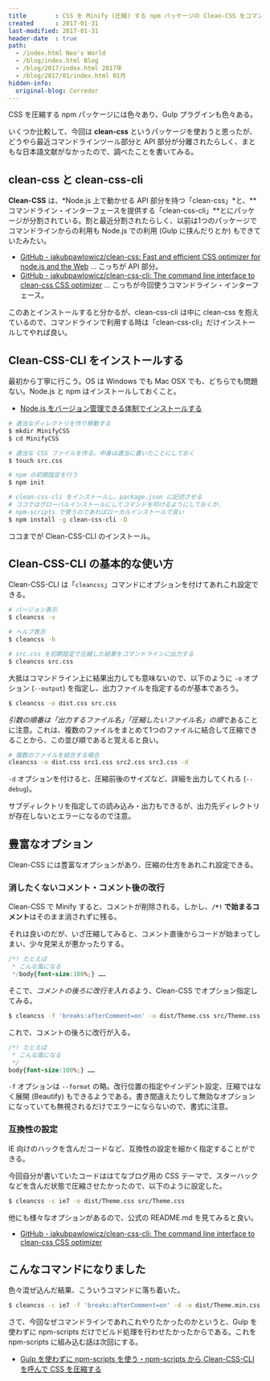 ```yaml
---
title        : CSS を Minify (圧縮) する npm パッケージの Clean-CSS をコマンドラインで利用する「Clean-CSS-CLI」
created      : 2017-01-31
last-modified: 2017-01-31
header-date  : true
path:
  - /index.html Neo's World
  - /blog/index.html Blog
  - /blog/2017/index.html 2017年
  - /blog/2017/01/index.html 01月
hidden-info:
  original-blog: Corredor
---
```


CSS を圧縮する npm パッケージには色々あり、Gulp プラグインも色々ある。

いくつか比較して、今回は **clean-css** というパッケージを使おうと思ったが、どうやら最近コマンドラインツール部分と API 部分が分離されたらしく、まともな日本語文献がなかったので、調べたことを書いてみる。

## clean-css と clean-css-cli

**Clean-CSS** は、*Node.js 上で動かせる API 部分を持つ「clean-css」*と、**コマンドライン・インターフェースを提供する「clean-css-cli」**とにパッケージが分割されている。割と最近分割されたらしく、以前は1つのパッケージでコマンドラインからの利用も Node.js での利用 (Gulp に挟んだりとか) もできていたみたい。

- [GitHub - jakubpawlowicz/clean-css: Fast and efficient CSS optimizer for node.js and the Web](https://github.com/jakubpawlowicz/clean-css) … こっちが API 部分。
- [GitHub - jakubpawlowicz/clean-css-cli: The command line interface to clean-css CSS optimizer](https://github.com/jakubpawlowicz/clean-css-cli) … こっちが今回使うコマンドライン・インターフェース。

このあとインストールすると分かるが、clean-css-cli は中に clean-css を抱えているので、コマンドラインで利用する時は「clean-css-cli」だけインストールしてやれば良い。

## Clean-CSS-CLI をインストールする

最初から丁寧に行こう。OS は Windows でも Mac OSX でも、どちらでも問題ない。Node.js と npm はインストールしておくこと。

- [Node.js をバージョン管理できる体制でインストールする](/blog/2016/05/26-05.html)

```bash
# 適当なディレクトリを作り移動する
$ mkdir MinifyCSS
$ cd MinifyCSS

# 適当な CSS ファイルを作る。中身は適当に書いたことにしておく
$ touch src.css

# npm の初期設定を行う
$ npm init

# clean-css-cli をインストールし、package.json に記述させる
# ココではグローバルインストールにしてコマンドを叩けるようにしておくが、
# npm-scripts で使うのであればローカルインストールで良い
$ npm install -g clean-css-cli -D
```

ココまでが Clean-CSS-CLI のインストール。

## Clean-CSS-CLI の基本的な使い方

Clean-CSS-CLI は「`cleancss`」コマンドにオプションを付けてあれこれ設定できる。

```bash
# バージョン表示
$ cleancss -v

# ヘルプ表示
$ cleancss -h

# src.css を初期設定で圧縮した結果をコマンドラインに出力する
$ cleancss src.css
```

大抵はコマンドライン上に結果出力しても意味ないので、以下のように `-o` オプション (`--output`) を指定し、出力ファイルを指定するのが基本であろう。

```bash
$ cleancss -o dist.css src.css
```

*引数の順番は「出力するファイル名」「圧縮したいファイル名」の順*であることに注意。これは、複数のファイルをまとめて1つのファイルに結合して圧縮できることから、この並び順であると覚えると良い。

```bash
# 複数のファイルを結合する場合
cleancss -o dist.css src1.css src2.css src3.css -d
```

`-d` オプションを付けると、圧縮前後のサイズなど、詳細を出力してくれる (`--debug`)。

サブディレクトリを指定しての読み込み・出力もできるが、出力先ディレクトリが存在しないとエラーになるので注意。

## 豊富なオプション

Clean-CSS には豊富なオプションがあり、圧縮の仕方をあれこれ設定できる。

### 消したくないコメント・コメント後の改行

Clean-CSS で Minify すると、コメントが削除される。しかし、**`/*!` で始まるコメント**はそのまま消されずに残る。

それは良いのだが、いざ圧縮してみると、コメント直後からコードが始まってしまい、少々見栄えが悪かったりする。

```css
/*! たとえば
 * こんな風になる
 */body{font-size:100%;} ……
```

そこで、*コメントの後ろに改行を入れる*よう、Clean-CSS でオプション指定してみる。

```bash
$ cleancss -f 'breaks:afterComment=on' -o dist/Theme.css src/Theme.css
```

これで、コメントの後ろに改行が入る。

```css
/*! たとえば
 * こんな風になる
 */
body{font-size:100%;} ……
```

`-f` オプションは `--format` の略。改行位置の指定やインデント設定、圧縮ではなく展開 (Beautify) もできるようである。書き間違えたりして無効なオプションになっていても無視されるだけでエラーにならないので、書式に注意。

### 互換性の設定

IE 向けのハックを含んだコードなど、互換性の設定を細かく指定することができる。

今回自分が書いていたコードははてなブログ用の CSS テーマで、スターハックなどを含んだ状態で圧縮させたかったので、以下のように設定した。

```bash
$ cleancss -c ie7 -o dist/Theme.css src/Theme.css
```

他にも様々なオプションがあるので、公式の README.md を見てみると良い。

- [GitHub - jakubpawlowicz/clean-css-cli: The command line interface to clean-css CSS optimizer](https://github.com/jakubpawlowicz/clean-css-cli)

## こんなコマンドになりました

色々混ぜ込んだ結果、こういうコマンドに落ち着いた。

```bash
$ cleancss -c ie7 -f 'breaks:afterComment=on' -d -o dist/Theme.min.css src/Theme.css
```

さて、今回なぜコマンドラインであれこれやりたかったのかというと、Gulp を使わずに npm-scripts だけでビルド処理を行わせたかったからである。これを npm-scripts に組み込む話は次回にする。

- [Gulp を使わずに npm-scripts を使う・npm-scripts から Clean-CSS-CLI を呼んで CSS を圧縮する](/blog/2017/02/01-03.html)
